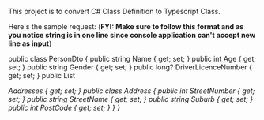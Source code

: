 This project is to convert C# Class Definition to Typescript Class.

Here's the sample request: (**FYI: Make sure to follow this format and as you notice string is in one line since console application can't accept new line as input**)

public class PersonDto { public string Name { get; set; } public int Age { get; set; } public string Gender { get; set; } public long? DriverLicenceNumber { get; set; } public List<Address> Addresses { get; set; } public class Address { public int StreetNumber { get; set; } public string StreetName { get; set; } public string Suburb { get; set; } public int PostCode { get; set; } } }
